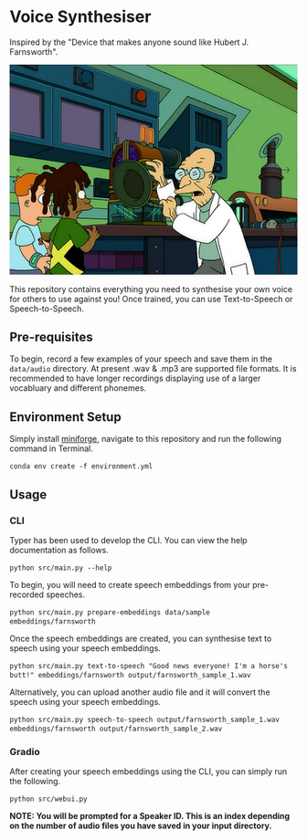 # Voice Synthesiser

Inspired by the "Device that makes anyone sound like Hubert J. Farnsworth".

![Device that makes anyone sound like Hubert J. Farnsworth](image.png)

This repository contains everything you need to synthesise your own voice for others to use against you!
Once trained, you can use Text-to-Speech or Speech-to-Speech.

## Pre-requisites
To begin, record a few examples of your speech and save them in the `data/audio` directory. At present .wav & .mp3 are supported file formats.
It is recommended to have longer recordings displaying use of a larger vocabluary and different phonemes.

## Environment Setup
Simply install [miniforge](https://github.com/conda-forge/miniforge), navigate to this repository and run the following command in Terminal.
```
conda env create -f environment.yml
```

## Usage
### CLI
Typer has been used to develop the CLI. You can view the help documentation as follows.
```
python src/main.py --help
```

To begin, you will need to create speech embeddings from your pre-recorded speeches.
```
python src/main.py prepare-embeddings data/sample embeddings/farnsworth
```

Once the speech embeddings are created, you can synthesise text to speech using your speech embeddings.
```
python src/main.py text-to-speech "Good news everyone! I'm a horse's butt!" embeddings/farnsworth output/farnsworth_sample_1.wav
```

Alternatively, you can upload another audio file and it will convert the speech using your speech embeddings.
```
python src/main.py speech-to-speech output/farnsworth_sample_1.wav embeddings/farnsworth output/farnsworth_sample_2.wav
```

### Gradio
After creating your speech embeddings using the CLI, you can simply run the following.
```
python src/webui.py
```

**NOTE: You will be prompted for a Speaker ID. This is an index depending on the number of audio files you have saved in your input directory.**